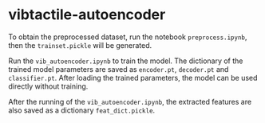 <!--
 * @Author: Mingxin Zhang m.zhang@hapis.u-tokyo.ac.jp
 * @Date: 2023-03-06 03:05:31
 * @LastEditors: Mingxin Zhang
 * @LastEditTime: 2023-03-06 03:31:10
 * Copyright (c) 2023 by Mingxin Zhang, All Rights Reserved. 
-->
# vibtactile-autoencoder

To obtain the preprocessed dataset, run the notebook `preprocess.ipynb`, then the `trainset.pickle` will be generated.

Run the `vib_autoencoder.ipynb` to train the model. The dictionary of the trained model parameters are saved as `encoder.pt`, `decoder.pt` and `classifier.pt`. After loading the trained parameters, the model can be used directly without training.

After the running of the `vib_autoencoder.ipynb`, the extracted features are also saved as a dictionary `feat_dict.pickle`.
